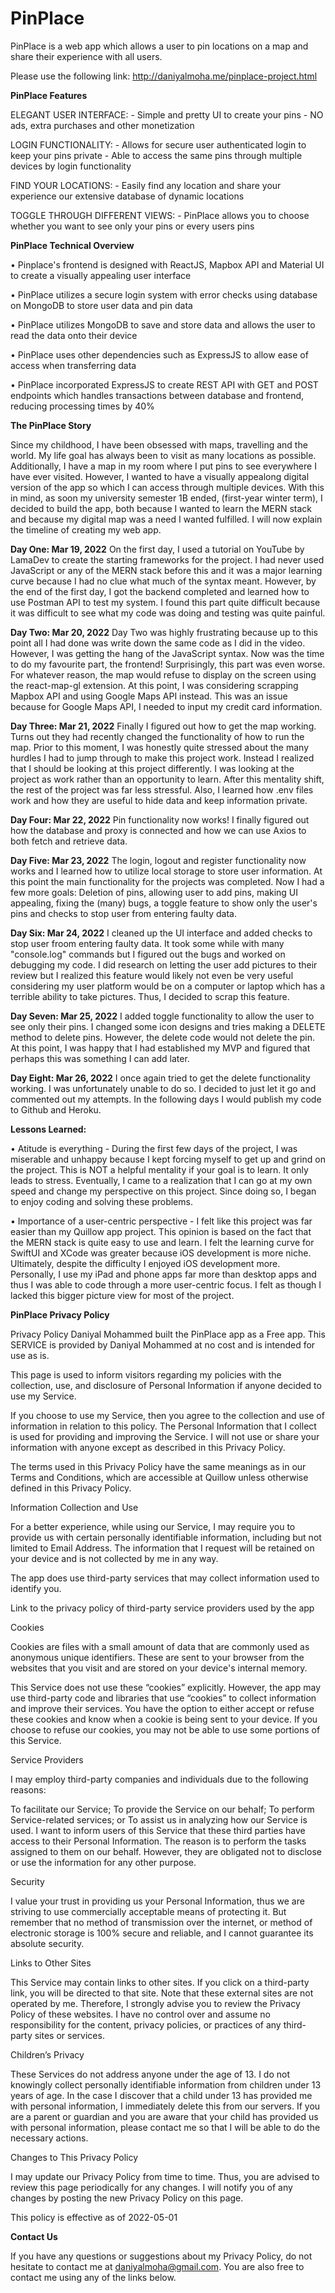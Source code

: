 # PinPlace
PinPlace is a web app which allows a user to pin locations on a map and share their experience with all users.

Please use the following link: http://daniyalmoha.me/pinplace-project.html

**PinPlace Features**

ELEGANT USER INTERFACE: - Simple and pretty UI to create your pins - NO ads, extra purchases and other monetization

LOGIN FUNCTIONALITY: - Allows for secure user authenticated login to keep your pins private - Able to access the same pins through multiple devices by login functionality

FIND YOUR LOCATIONS: - Easily find any location and share your experience our extensive database of dynamic locations

TOGGLE THROUGH DIFFERENT VIEWS: - PinPlace allows you to choose whether you want to see only your pins or every users pins


**PinPlace Technical Overview**

• Pinplace's frontend is designed with ReactJS, Mapbox API and Material UI to create a visually appealing user interface

• PinPlace utilizes a secure login system with error checks using database on MongoDB to store user data and pin data

• PinPlace utilizes MongoDB to save and store data and allows the user to read the data onto their device

• PinPlace uses other dependencies such as ExpressJS to allow ease of access when transferring data

• PinPlace incorporated ExpressJS to create REST API with GET and POST endpoints which handles transactions between
database and frontend, reducing processing times by 40%

**The PinPlace Story**

Since my childhood, I have been obsessed with maps, travelling and the world. My life goal has always been to visit as many locations as possible. Additionally, I have a map in my room where I put pins to see everywhere I have ever visited. However, I wanted to have a visually appealong digital version of the app so which I can access through multiple devices. With this in mind, as soon my university semester 1B ended, (first-year winter term), I decided to build the app, both because I wanted to learn the MERN stack and because my digital map was a need I wanted fulfilled. I will now explain the timeline of creating my web app.

**Day One: Mar 19, 2022** On the first day, I used a tutorial on YouTube by LamaDev to create the starting frameworks for the project. I had never used JavaScript or any of the MERN stack before this and it was a major learning curve because I had no clue what much of the syntax meant. However, by the end of the first day, I got the backend completed and learned how to use Postman API to test my system. I found this part quite difficult because it was difficult to see what my code was doing and testing was quite painful. 

**Day Two: Mar 20, 2022** Day Two was highly frustrating because up to this point all I had done was write down the same code as I did in the video. However, I was getting the hang of the JavaScript syntax. Now was the time to do my favourite part, the frontend! Surprisingly, this part was even worse. For whatever reason, the map would refuse to display on the screen using the react-map-gl extension. At this point, I was considering scrapping Mapbox API and using Google Maps API instead. This was an issue because for Google Maps API, I needed to input my credit card information.

**Day Three: Mar 21, 2022** Finally I figured out how to get the map working. Turns out they had recently changed the functionality of how to run the map. Prior to this moment, I was honestly quite stressed about the many hurdles I had to jump through to make this project work. Instead I realized that I should be looking at this project differently. I was looking at the project as work rather than an opportunity to learn. After this mentality shift, the rest of the project was far less stressful. Also, I learned how .env files work and how they are useful to hide data and keep information private. 

**Day Four: Mar 22, 2022** Pin functionality now works! I finally figured out how the database and proxy is connected and how we can use Axios to both fetch and retrieve data.

**Day Five: Mar 23, 2022** The login, logout and register functionality now works and I learned how to utilize local storage to store user information. At this point the main functionality for the projects was completed. Now I had a few more goals: Deletion of pins, allowing user to add pins, making UI appealing, fixing the (many) bugs, a toggle feature to show only the user's pins and checks to stop user from entering faulty data.

**Day Six: Mar 24, 2022** I cleaned up the UI interface and added checks to stop user froom entering faulty data. It took some while with many "console.log" commands but I figured out the bugs and worked on debugging my code. I did research on letting the user add pictures to their review but I realized this feature would likely not even be very useful considering my user platform would be on a computer or laptop which has a terrible ability to take pictures. Thus, I decided to scrap this feature.

**Day Seven: Mar 25, 2022** I added toggle functionality to allow the user to see only their pins. I changed some icon designs and tries making a DELETE method to delete pins. However, the delete code would not delete the pin. At this point, I was happy that I had established my MVP and figured that perhaps this was something I can add later.

**Day Eight: Mar 26, 2022** I once again tried to get the delete functionality working. I was unfortunately unable to do so. I decided to just let it go and commented out my attempts. In the following days I would publish my code to Github and Heroku.


**Lessons Learned:**

• Atitude is everything - During the first few days of the project, I was miserable and unhappy because I kept forcing myself to get up and grind on the project. This is NOT a helpful mentality if your goal is to learn. It only leads to stress. Eventually, I came to a realization that I can go at my own speed and change my perspective on this project. Since doing so, I began to enjoy coding and solving these problems.

• Importance of a user-centric perspective - I felt like this project was far easier than my Quillow app project. This opinion is based on the fact that the MERN stack is quite easy to use and learn. I felt the learning curve for SwiftUI and XCode was greater because iOS development is more niche. Ultimately, despite the difficulty I enjoyed iOS development more. Personally, I use my iPad and phone apps far more than desktop apps and thus I was able to code through a more user-centric focus. I felt as though I lacked this bigger picture view for most of the project.

**PinPlace Privacy Policy**

Privacy Policy Daniyal Mohammed built the PinPlace app as a Free app. This SERVICE is provided by Daniyal Mohammed at no cost and is intended for use as is.

This page is used to inform visitors regarding my policies with the collection, use, and disclosure of Personal Information if anyone decided to use my Service.

If you choose to use my Service, then you agree to the collection and use of information in relation to this policy. The Personal Information that I collect is used for providing and improving the Service. I will not use or share your information with anyone except as described in this Privacy Policy.

The terms used in this Privacy Policy have the same meanings as in our Terms and Conditions, which are accessible at Quillow unless otherwise defined in this Privacy Policy.

Information Collection and Use

For a better experience, while using our Service, I may require you to provide us with certain personally identifiable information, including but not limited to Email Address. The information that I request will be retained on your device and is not collected by me in any way.

The app does use third-party services that may collect information used to identify you.

Link to the privacy policy of third-party service providers used by the app

Cookies

Cookies are files with a small amount of data that are commonly used as anonymous unique identifiers. These are sent to your browser from the websites that you visit and are stored on your device's internal memory.

This Service does not use these “cookies” explicitly. However, the app may use third-party code and libraries that use “cookies” to collect information and improve their services. You have the option to either accept or refuse these cookies and know when a cookie is being sent to your device. If you choose to refuse our cookies, you may not be able to use some portions of this Service.

Service Providers

I may employ third-party companies and individuals due to the following reasons:

To facilitate our Service; To provide the Service on our behalf; To perform Service-related services; or To assist us in analyzing how our Service is used. I want to inform users of this Service that these third parties have access to their Personal Information. The reason is to perform the tasks assigned to them on our behalf. However, they are obligated not to disclose or use the information for any other purpose.

Security

I value your trust in providing us your Personal Information, thus we are striving to use commercially acceptable means of protecting it. But remember that no method of transmission over the internet, or method of electronic storage is 100% secure and reliable, and I cannot guarantee its absolute security.

Links to Other Sites

This Service may contain links to other sites. If you click on a third-party link, you will be directed to that site. Note that these external sites are not operated by me. Therefore, I strongly advise you to review the Privacy Policy of these websites. I have no control over and assume no responsibility for the content, privacy policies, or practices of any third-party sites or services.

Children’s Privacy

These Services do not address anyone under the age of 13. I do not knowingly collect personally identifiable information from children under 13 years of age. In the case I discover that a child under 13 has provided me with personal information, I immediately delete this from our servers. If you are a parent or guardian and you are aware that your child has provided us with personal information, please contact me so that I will be able to do the necessary actions.

Changes to This Privacy Policy

I may update our Privacy Policy from time to time. Thus, you are advised to review this page periodically for any changes. I will notify you of any changes by posting the new Privacy Policy on this page.

This policy is effective as of 2022-05-01

**Contact Us**

If you have any questions or suggestions about my Privacy Policy, do not hesitate to contact me at daniyalmoha@gmail.com. You are also free to contact me using any of the links below.
